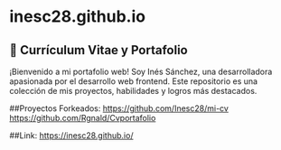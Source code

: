 # inesc28.github.io
## 🌟 Currículum Vitae y Portafolio
¡Bienvenido a mi portafolio web! Soy Inés Sánchez, una desarrolladora apasionada por el desarrollo web frontend. Este repositorio es una colección de mis proyectos, habilidades y logros más destacados.

##Proyectos Forkeados:
https://github.com/Inesc28/mi-cv
https://github.com/Rgnald/Cvportafolio

##Link:
https://inesc28.github.io/
